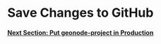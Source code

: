 # Save Changes to GitHub

#### [Next Section: Put geonode-project in Production](GEONODE_PROJ_PROD.md)

